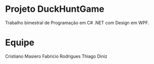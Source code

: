 # Projeto DuckHuntGame

Trabalho bimestral de Programação em C# .NET com Design em WPF.


# Equipe

Cristiano Masiero
Fabricio Rodrigues
Thiago Diniz
